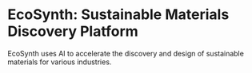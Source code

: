 # EcoSynth: Sustainable Materials Discovery Platform
EcoSynth uses AI to accelerate the discovery and design of sustainable materials for various industries.
